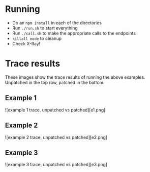 # Running

* Do an `npm install` in each of the directories
* Run `./run.sh` to start everything
* Run `./call.sh` to make the appropriate calls to the endpoints
* `killall node` to cleanup
* Check X-Ray!


# Trace results

These images show the trace results of running the above examples. Unpatched in
the top row, patched in the bottom.

## Example 1
![example 1 trace, unpatched vs patched][e1.png]

## Example 2
![example 2 trace, unpatched vs patched][e2.png]

## Example 3
![example 3 trace, unpatched vs patched][e3.png]
